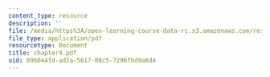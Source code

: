 ```yaml
---
content_type: resource
description: ''
file: /media/https%3A/open-learning-course-data-rc.s3.amazonaws.com/res-18-004-the-torch-or-the-firehose-a-guide-to-section-teaching-spring-2009/896044fdad1a561708c57296fbd9a6d4_chapter4.pdf
file_type: application/pdf
resourcetype: Document
title: chapter4.pdf
uid: 896044fd-ad1a-5617-08c5-7296fbd9a6d4
---
```

